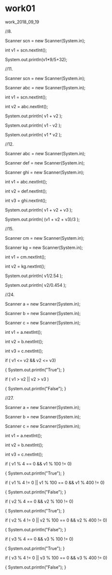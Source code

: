 # work01
work_2018_09_19

//8.

Scanner scn = new Scanner(System.in);
   
int v1 = scn.nextInt();
   
System.out.println(v1*9/5+32);
   

//11.

Scanner scn = new Scanner(System.in);

Scanner abc = new Scanner(System.in);
        
int v1 = scn.nextInt();
        
int v2 = abc.nextInt();
        
System.out.println( v1 + v2 );
        
System.out.println( v1 - v2 );
        
System.out.println( v1 * v2 );

//12.

Scanner abc = new Scanner(System.in);

Scanner def = new Scanner(System.in);

Scanner ghi = new Scanner(System.in);

int v1 = abc.nextInt();

int v2 = def.nextInt();

int v3 = ghi.nextInt();

System.out.println( v1 + v2 + v3 );

System.out.println( (v1 + v2 + v3)/3 );

//15.

Scanner cm = new Scanner(System.in);

Scanner kg = new Scanner(System.in);
        
int v1 = cm.nextInt();
        
int v2 = kg.nextInt();
        
System.out.println( v1/2.54 );
        
System.out.println( v2/0.454 );

//24.

Scanner a = new Scanner(System.in);

Scanner b = new Scanner(System.in);
        
Scanner c = new Scanner(System.in);
        
int v1 = a.nextInt();
        
int v2 = b.nextInt();
        
int v3 = c.nextInt();
        
if ( v1 <= v2 && v2 <= v3)
        
 {
  System.out.println("True");
 }
        
if ( v1 > v2 || v2 > v3 )

 {
  System.out.println("False");
 }

//27.

Scanner a = new Scanner(System.in);

Scanner b = new Scanner(System.in);
      
Scanner c = new Scanner(System.in);
        
int v1 = a.nextInt();
        
int v2 = b.nextInt();
        
int v3 = c.nextInt();
        
if ( v1 % 4 == 0 && v1 % 100 != 0)

 {
  System.out.println("True");
 }
       
if ( v1 % 4 != 0 || v1 % 100 == 0 && v1 % 400 != 0)

 {
  System.out.println("False");
 }
        
if ( v2 % 4 == 0 && v2 % 100 != 0)

 {
  System.out.println("True");
 }
        
if ( v2 % 4 != 0 || v2 % 100 == 0 && v2 % 400 != 0)

 {
  System.out.println("False");
 }
        
if ( v3 % 4 == 0 && v3 % 100 != 0)

 {
  System.out.println("True");
 }
        
if ( v3 % 4 != 0 || v3 % 100 == 0 && v3 % 400 != 0)

 {
  System.out.println("False");
 }
